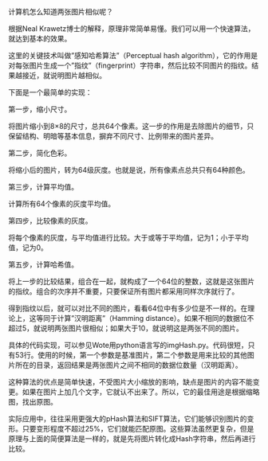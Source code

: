 计算机怎么知道两张图片相似呢？

根据Neal Krawetz博士的解释，原理非常简单易懂。我们可以用一个快速算法，就达到基本的效果。

这里的关键技术叫做”感知哈希算法”（Perceptual hash algorithm），它的作用是对每张图片生成一个”指纹”（fingerprint）字符串，然后比较不同图片的指纹。结果越接近，就说明图片越相似。

下面是一个最简单的实现：

第一步，缩小尺寸。

将图片缩小到8×8的尺寸，总共64个像素。这一步的作用是去除图片的细节，只保留结构、明暗等基本信息，摒弃不同尺寸、比例带来的图片差异。



第二步，简化色彩。

将缩小后的图片，转为64级灰度。也就是说，所有像素点总共只有64种颜色。

第三步，计算平均值。

计算所有64个像素的灰度平均值。

第四步，比较像素的灰度。

将每个像素的灰度，与平均值进行比较。大于或等于平均值，记为1；小于平均值，记为0。

第五步，计算哈希值。

将上一步的比较结果，组合在一起，就构成了一个64位的整数，这就是这张图片的指纹。组合的次序并不重要，只要保证所有图片都采用同样次序就行了。



得到指纹以后，就可以对比不同的图片，看看64位中有多少位是不一样的。在理论上，这等同于计算”汉明距离”（Hamming distance）。如果不相同的数据位不超过5，就说明两张图片很相似；如果大于10，就说明这是两张不同的图片。

具体的代码实现，可以参见Wote用python语言写的imgHash.py。代码很短，只有53行。使用的时候，第一个参数是基准图片，第二个参数是用来比较的其他图片所在的目录，返回结果是两张图片之间不相同的数据位数量（汉明距离）。

这种算法的优点是简单快速，不受图片大小缩放的影响，缺点是图片的内容不能变更。如果在图片上加几个文字，它就认不出来了。所以，它的最佳用途是根据缩略图，找出原图。

实际应用中，往往采用更强大的pHash算法和SIFT算法，它们能够识别图片的变形。只要变形程度不超过25%，它们就能匹配原图。这些算法虽然更复杂，但是原理与上面的简便算法是一样的，就是先将图片转化成Hash字符串，然后再进行比较。
